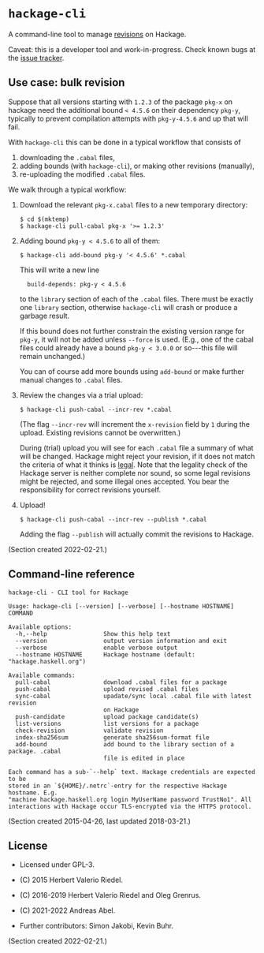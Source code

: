 # `hackage-cli`

A command-line tool to manage
[revisions](https://github.com/haskell-infra/hackage-trustees/blob/master/revisions-information.md)
on Hackage.

Caveat: this is a developer tool and work-in-progress.
Check known bugs at the [issue tracker](https://github.com/hackage-trustees/hackage-cli/issues).

## Use case: bulk revision

Suppose that all versions starting with `1.2.3` of the package `pkg-x`
on hackage need the additional bound `< 4.5.6` on their dependency
`pkg-y`, typically to prevent compilation attempts with `pkg-y-4.5.6`
and up that will fail.

With `hackage-cli` this can be done in a typical workflow that consists of

  1. downloading the `.cabal` files,
  2. adding bounds (with `hackage-cli`), or making other revisions (manually),
  3. re-uploading the modified `.cabal` files.

We walk through a typical workflow:

1. Download the relevant `pkg-x.cabal` files to a new temporary directory:
   ```
   $ cd $(mktemp)
   $ hackage-cli pull-cabal pkg-x '>= 1.2.3'
   ```

2. Adding bound `pkg-y < 4.5.6` to all of them:
   ```
   $ hackage-cli add-bound pkg-y '< 4.5.6' *.cabal
   ```
   This will write a new line
   ```
     build-depends: pkg-y < 4.5.6
   ```
   to the `library` section of each of the `.cabal` files.
   There must be exactly one `library` section, otherwise `hackage-cli` will crash
   or produce a garbage result.

   If this bound does not further constrain the existing version range
   for `pkg-y`, it will not be added unless `--force` is used.
   (E.g., one of the cabal files could already have a bound `pkg-y <
   3.0.0` or so---this file will remain unchanged.)

   You can of course add more bounds using `add-bound` or make further
   manual changes to `.cabal` files.

3. Review the changes via a trial upload:
   ```
   $ hackage-cli push-cabal --incr-rev *.cabal
   ```
   (The flag `--incr-rev` will increment the `x-revision` field by `1` during the upload.
   Existing revisions cannot be overwritten.)

   During (trial) upload you will see for each `.cabal` file a summary of what will be changed.
   Hackage might reject your revision, if it does not match the criteria
   of what it thinks is
   [legal](https://github.com/haskell-infra/hackage-trustees/blob/master/revisions-information.md).
   Note that the legality check of the Hackage server is neither
   complete nor sound, so some legal revisions might be rejected, and some illegal ones accepted.
   You bear the responsibility for correct revisions yourself.

4. Upload!
   ```
   $ hackage-cli push-cabal --incr-rev --publish *.cabal
   ```
   Adding the flag `--publish` will actually commit the revisions to Hackage.

(Section created 2022-02-21.)

## Command-line reference

```
hackage-cli - CLI tool for Hackage

Usage: hackage-cli [--version] [--verbose] [--hostname HOSTNAME] COMMAND

Available options:
  -h,--help                Show this help text
  --version                output version information and exit
  --verbose                enable verbose output
  --hostname HOSTNAME      Hackage hostname (default: "hackage.haskell.org")

Available commands:
  pull-cabal               download .cabal files for a package
  push-cabal               upload revised .cabal files
  sync-cabal               upadate/sync local .cabal file with latest revision
                           on Hackage
  push-candidate           upload package candidate(s)
  list-versions            list versions for a package
  check-revision           validate revision
  index-sha256sum          generate sha256sum-format file
  add-bound                add bound to the library section of a package. .cabal
                           file is edited in place

Each command has a sub-`--help` text. Hackage credentials are expected to be
stored in an `${HOME}/.netrc`-entry for the respective Hackage hostname. E.g.
"machine hackage.haskell.org login MyUserName password TrustNo1". All
interactions with Hackage occur TLS-encrypted via the HTTPS protocol.
```

(Section created 2015-04-26, last updated 2018-03-21.)

## License

- Licensed under GPL-3.

- (C) 2015 Herbert Valerio Riedel.
- (C) 2016-2019 Herbert Valerio Riedel and Oleg Grenrus.
- (C) 2021-2022 Andreas Abel.

- Further contributors: Simon Jakobi, Kevin Buhr.

(Section created 2022-02-21.)
